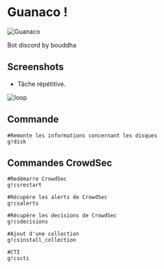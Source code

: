 # Guanaco !

![Guanaco](https://i.imgur.com/tTFerrA.png)

Bot discord by bouddha

## Screenshots

- Tâche répétitive.

![loop](https://i.imgur.com/f7MCcr9.png)

## Commande
```
#Remonte les informations concernant les disques
g!disk
```

## Commandes CrowdSec
```
#Redémarre CrowdSec
g!csrestart
```
```
#Récupère les alerts de CrowdSec
g!csalerts
```
```
#Récupère les decisions de CrowdSec
g!csdecisions
```
```
#Ajout d'une collection
g!csinstall_collection
```
```
#CTI
g!cscti
```
